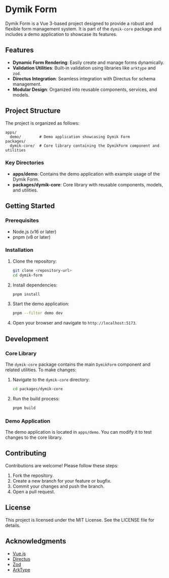 # Dymik Form

Dymik Form is a Vue 3-based project designed to provide a robust and flexible form management system. It is part of the `dymik-core` package and includes a demo application to showcase its features.

## Features

- **Dynamic Form Rendering**: Easily create and manage forms dynamically.
- **Validation Utilities**: Built-in validation using libraries like `arktype` and `zod`.
- **Directus Integration**: Seamless integration with Directus for schema management.
- **Modular Design**: Organized into reusable components, services, and models.

## Project Structure

The project is organized as follows:

```
apps/
  demo/        # Demo application showcasing Dymik Form
packages/
  dymik-core/  # Core library containing the DymikForm component and utilities
```

### Key Directories

- **apps/demo**: Contains the demo application with example usage of the Dymik Form.
- **packages/dymik-core**: Core library with reusable components, models, and utilities.

## Getting Started

### Prerequisites

- Node.js (v16 or later)
- pnpm (v8 or later)

### Installation

1. Clone the repository:
   ```bash
   git clone <repository-url>
   cd dymik-form
   ```

2. Install dependencies:
   ```bash
   pnpm install
   ```

3. Start the demo application:
   ```bash
   pnpm --filter demo dev
   ```

4. Open your browser and navigate to `http://localhost:5173`.

## Development

### Core Library

The `dymik-core` package contains the main `DymikForm` component and related utilities. To make changes:

1. Navigate to the `dymik-core` directory:
   ```bash
   cd packages/dymik-core
   ```

2. Run the build process:
   ```bash
   pnpm build
   ```

### Demo Application

The demo application is located in `apps/demo`. You can modify it to test changes to the core library.

## Contributing

Contributions are welcome! Please follow these steps:

1. Fork the repository.
2. Create a new branch for your feature or bugfix.
3. Commit your changes and push the branch.
4. Open a pull request.

## License

This project is licensed under the MIT License. See the LICENSE file for details.

## Acknowledgments

- [Vue.js](https://vuejs.org/)
- [Directus](https://directus.io/)
- [Zod](https://zod.dev/)
- [ArkType](https://arktype.io/)